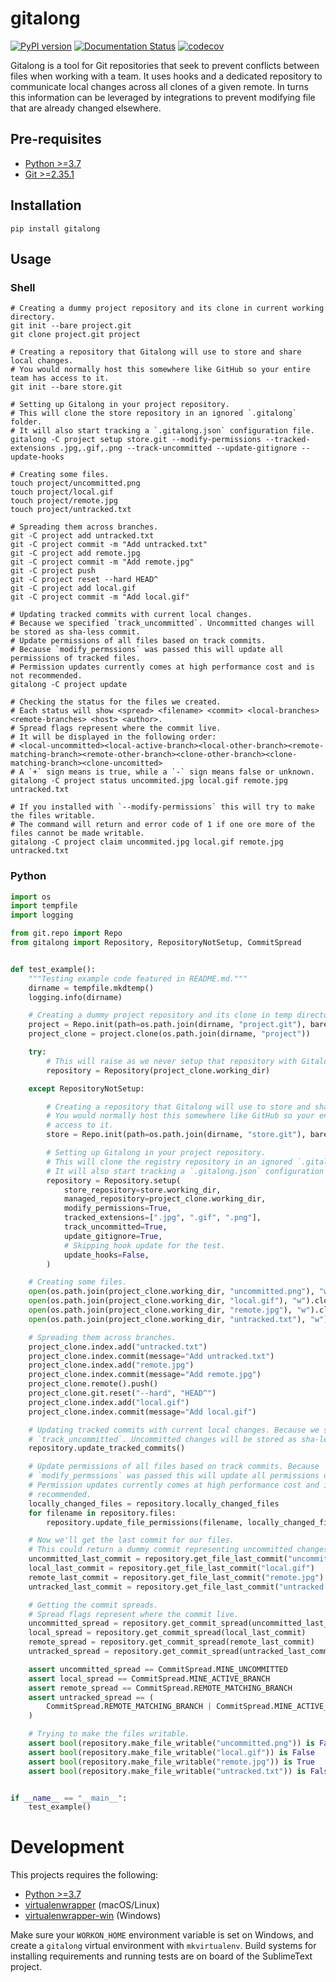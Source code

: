 # gitalong

[![PyPI version](https://badge.fury.io/py/gitalong.svg)](https://badge.fury.io/py/gitalong)
[![Documentation Status](https://readthedocs.org/projects/gitalong/badge/?version=latest)](https://gitalong.readthedocs.io/en/latest)
[![codecov](https://codecov.io/gh/douglaslassance/gitalong/branch/main/graph/badge.svg?token=5267NA3EQQ)](https://codecov.io/gh/douglaslassance/gitalong)

Gitalong is a tool for Git repositories that seek to prevent conflicts between files when working with a team.
It uses hooks and a dedicated repository to communicate local changes across all clones of a given remote.
In turns this information can be leveraged by integrations to prevent modifying file that are already changed elsewhere.

## Pre-requisites

-   [Python >=3.7](https://www.python.org/downloads/)
-   [Git >=2.35.1](https://git-scm.com/downloads)

## Installation

```
pip install gitalong
```

## Usage

### Shell

```shell
# Creating a dummy project repository and its clone in current working directory.
git init --bare project.git
git clone project.git project

# Creating a repository that Gitalong will use to store and share local changes.
# You would normally host this somewhere like GitHub so your entire team has access to it.
git init --bare store.git

# Setting up Gitalong in your project repository.
# This will clone the store repository in an ignored `.gitalong` folder.
# It will also start tracking a `.gitalong.json` configuration file.
gitalong -C project setup store.git --modify-permissions --tracked-extensions .jpg,.gif,.png --track-uncommitted --update-gitignore --update-hooks

# Creating some files.
touch project/uncommitted.png
touch project/local.gif
touch project/remote.jpg
touch project/untracked.txt

# Spreading them across branches.
git -C project add untracked.txt
git -C project commit -m "Add untracked.txt"
git -C project add remote.jpg
git -C project commit -m "Add remote.jpg"
git -C project push
git -C project reset --hard HEAD^
git -C project add local.gif
git -C project commit -m "Add local.gif"

# Updating tracked commits with current local changes.
# Because we specified `track_uncommitted`. Uncommitted changes will be stored as sha-less commit.
# Update permissions of all files based on track commits.
# Because `modify_permssions` was passed this will update all permissions of tracked files.
# Permission updates currently comes at high performance cost and is not recommended.
gitalong -C project update

# Checking the status for the files we created.
# Each status will show <spread> <filename> <commit> <local-branches> <remote-branches> <host> <author>.
# Spread flags represent where the commit live.
# It will be displayed in the following order:
# <local-uncommitted><local-active-branch><local-other-branch><remote-matching-branch><remote-other-branch><clone-other-branch><clone-matching-branch><clone-uncomitted>
# A `+` sign means is true, while a `-` sign means false or unknown.
gitalong -C project status uncommited.jpg local.gif remote.jpg untracked.txt

# If you installed with `--modify-permissions` this will try to make the files writable.
# The command will return and error code of 1 if one ore more of the files cannot be made writable.
gitalong -C project claim uncommited.jpg local.gif remote.jpg untracked.txt
```

### Python

```python
import os
import tempfile
import logging

from git.repo import Repo
from gitalong import Repository, RepositoryNotSetup, CommitSpread


def test_example():
    """Testing example code featured in README.md."""
    dirname = tempfile.mkdtemp()
    logging.info(dirname)

    # Creating a dummy project repository and its clone in temp directory.
    project = Repo.init(path=os.path.join(dirname, "project.git"), bare=True)
    project_clone = project.clone(os.path.join(dirname, "project"))

    try:
        # This will raise as we never setup that repository with Gitalong.
        repository = Repository(project_clone.working_dir)

    except RepositoryNotSetup:

        # Creating a repository that Gitalong will use to store and share local changes.
        # You would normally host this somewhere like GitHub so your entire team has
        # access to it.
        store = Repo.init(path=os.path.join(dirname, "store.git"), bare=True)

        # Setting up Gitalong in your project repository.
        # This will clone the registry repository in an ignored `.gitalong` folder.
        # It will also start tracking a `.gitalong.json` configuration file.
        repository = Repository.setup(
            store_repository=store.working_dir,
            managed_repository=project_clone.working_dir,
            modify_permissions=True,
            tracked_extensions=[".jpg", ".gif", ".png"],
            track_uncommitted=True,
            update_gitignore=True,
            # Skipping hook update for the test.
            update_hooks=False,
        )

    # Creating some files.
    open(os.path.join(project_clone.working_dir, "uncommitted.png"), "w").close()
    open(os.path.join(project_clone.working_dir, "local.gif"), "w").close()
    open(os.path.join(project_clone.working_dir, "remote.jpg"), "w").close()
    open(os.path.join(project_clone.working_dir, "untracked.txt"), "w").close()

    # Spreading them across branches.
    project_clone.index.add("untracked.txt")
    project_clone.index.commit(message="Add untracked.txt")
    project_clone.index.add("remote.jpg")
    project_clone.index.commit(message="Add remote.jpg")
    project_clone.remote().push()
    project_clone.git.reset("--hard", "HEAD^")
    project_clone.index.add("local.gif")
    project_clone.index.commit(message="Add local.gif")

    # Updating tracked commits with current local changes. Because we specified
    # `track_uncommitted`. Uncommitted changes will be stored as sha-less commit.
    repository.update_tracked_commits()

    # Update permissions of all files based on track commits. Because
    # `modify_permssions` was passed this will update all permissions of tracked files.
    # Permission updates currently comes at high performance cost and is not
    # recommended.
    locally_changed_files = repository.locally_changed_files
    for filename in repository.files:
        repository.update_file_permissions(filename, locally_changed_files)

    # Now we'll get the last commit for our files.
    # This could return a dummy commit representing uncommitted changes.
    uncommitted_last_commit = repository.get_file_last_commit("uncommitted.png")
    local_last_commit = repository.get_file_last_commit("local.gif")
    remote_last_commit = repository.get_file_last_commit("remote.jpg")
    untracked_last_commit = repository.get_file_last_commit("untracked.txt")

    # Getting the commit spreads.
    # Spread flags represent where the commit live.
    uncommitted_spread = repository.get_commit_spread(uncommitted_last_commit)
    local_spread = repository.get_commit_spread(local_last_commit)
    remote_spread = repository.get_commit_spread(remote_last_commit)
    untracked_spread = repository.get_commit_spread(untracked_last_commit)

    assert uncommitted_spread == CommitSpread.MINE_UNCOMMITTED
    assert local_spread == CommitSpread.MINE_ACTIVE_BRANCH
    assert remote_spread == CommitSpread.REMOTE_MATCHING_BRANCH
    assert untracked_spread == (
        CommitSpread.REMOTE_MATCHING_BRANCH | CommitSpread.MINE_ACTIVE_BRANCH
    )

    # Trying to make the files writable.
    assert bool(repository.make_file_writable("uncommitted.png")) is False
    assert bool(repository.make_file_writable("local.gif")) is False
    assert bool(repository.make_file_writable("remote.jpg")) is True
    assert bool(repository.make_file_writable("untracked.txt")) is False


if __name__ == "__main__":
    test_example()

```

# Development

This projects requires the following:

-   [Python >=3.7](https://www.python.org/downloads/)
-   [virtualenwrapper](https://pypi.org/project/virtualenvwrapper/) (macOS/Linux)
-   [virtualenwrapper-win](https://pypi.org/project/virtualenvwrapper-win/) (Windows)

Make sure your `WORKON_HOME` environment variable is set on Windows, and create a `gitalong` virtual environment with `mkvirtualenv`.
Build systems for installing requirements and running tests are on board of the SublimeText project.
